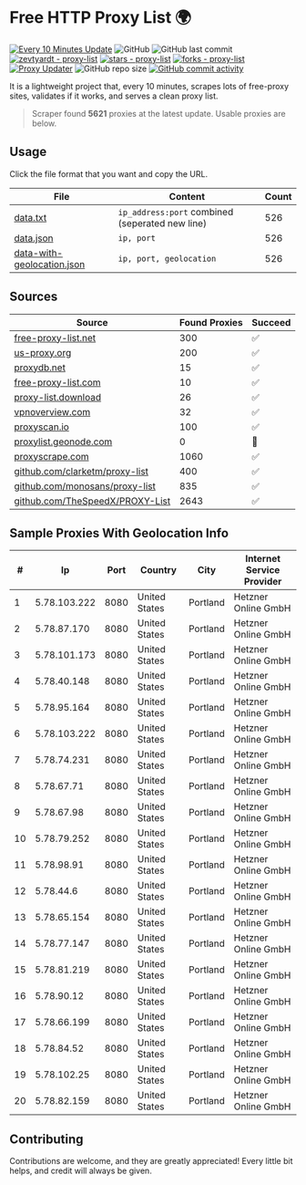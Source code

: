 
# Free HTTP Proxy List 🌍

[![Every 10 Minutes Update](https://github.com/mertguvencli/http-proxy-list/actions/workflows/main.yml/badge.svg?branch=main)](https://github.com/mertguvencli/http-proxy-list/actions/workflows/main.yml)
![GitHub](https://img.shields.io/github/license/mertguvencli/http-proxy-list)
![GitHub last commit](https://img.shields.io/github/last-commit/mertguvencli/http-proxy-list)
[![zevtyardt - proxy-list](https://img.shields.io/static/v1?label=zevtyardt&message=proxy-list&color=blue&logo=github)](https://github.com/zevtyardt/proxy-list "Go to GitHub repo")
[![stars - proxy-list](https://img.shields.io/github/stars/zevtyardt/proxy-list?style=social)](https://github.com/zevtyardt/proxy-list)
[![forks - proxy-list](https://img.shields.io/github/forks/zevtyardt/proxy-list?style=social)](https://github.com/zevtyardt/proxy-list)
[![Proxy Updater](https://github.com/zevtyardt/proxy-list/workflows/Proxy%20Updater/badge.svg)](https://github.com/zevtyardt/proxy-list/actions?query=workflow:"Proxy+Updater")
![GitHub repo size](https://img.shields.io/github/repo-size/zevtyardt/proxy-list)
[![GitHub commit activity](https://img.shields.io/github/commit-activity/m/zevtyardt/proxy-list?logo=commits)](https://github.com/zevtyardt/proxy-list/commits/main)

It is a lightweight project that, every 10 minutes, scrapes lots of free-proxy sites, validates if it works, and serves a clean proxy list.

> Scraper found **5621** proxies at the latest update. Usable proxies are below.

## Usage

Click the file format that you want and copy the URL.

|File|Content|Count|
|----|-------|-----|
|[data.txt](https://raw.githubusercontent.com/mertguvencli/http-proxy-list/main/proxy-list/data.txt)|`ip_address:port` combined (seperated new line)|526|
|[data.json](https://raw.githubusercontent.com/mertguvencli/http-proxy-list/main/proxy-list/data.json)|`ip, port`|526|
|[data-with-geolocation.json](https://raw.githubusercontent.com/mertguvencli/http-proxy-list/main/proxy-list/data-with-geolocation.json)|`ip, port, geolocation`|526|

## Sources

|Source|Found Proxies|Succeed|
|------|-------------|-------|
|[free-proxy-list.net](https://free-proxy-list.net)|300|✅|
|[us-proxy.org](https://www.us-proxy.org)|200|✅|
|[proxydb.net](http://proxydb.net)|15|✅|
|[free-proxy-list.com](https://free-proxy-list.com/?page=&port=&type%5B%5D=http&type%5B%5D=https&up_time=0&search=Search)|10|✅|
|[proxy-list.download](https://www.proxy-list.download/HTTP)|26|✅|
|[vpnoverview.com](https://vpnoverview.com/privacy/anonymous-browsing/free-proxy-servers)|32|✅|
|[proxyscan.io](https://www.proxyscan.io)|100|✅|
|[proxylist.geonode.com](https://proxylist.geonode.com/api/proxy-list?limit=300&page=1&sort_by=lastChecked&sort_type=desc&protocols=http,https)|0|🚫|
|[proxyscrape.com](https://api.proxyscrape.com/v2/?request=displayproxies&protocol=http&timeout=10000&country=all&ssl=all&anonymity=all)|1060|✅|
|[github.com/clarketm/proxy-list](https://raw.githubusercontent.com/clarketm/proxy-list/master/proxy-list-raw.txt)|400|✅|
|[github.com/monosans/proxy-list](https://raw.githubusercontent.com/monosans/proxy-list/main/proxies/http.txt)|835|✅|
|[github.com/TheSpeedX/PROXY-List](https://raw.githubusercontent.com/TheSpeedX/PROXY-List/master/http.txt)|2643|✅|


## Sample Proxies With Geolocation Info

|#|Ip|Port|Country|City|Internet Service Provider|
|-|--|----|-------|----|-------------------------|
|1|5.78.103.222|8080|United States|Portland|Hetzner Online GmbH|
|2|5.78.87.170|8080|United States|Portland|Hetzner Online GmbH|
|3|5.78.101.173|8080|United States|Portland|Hetzner Online GmbH|
|4|5.78.40.148|8080|United States|Portland|Hetzner Online GmbH|
|5|5.78.95.164|8080|United States|Portland|Hetzner Online GmbH|
|6|5.78.103.222|8080|United States|Portland|Hetzner Online GmbH|
|7|5.78.74.231|8080|United States|Portland|Hetzner Online GmbH|
|8|5.78.67.71|8080|United States|Portland|Hetzner Online GmbH|
|9|5.78.67.98|8080|United States|Portland|Hetzner Online GmbH|
|10|5.78.79.252|8080|United States|Portland|Hetzner Online GmbH|
|11|5.78.98.91|8080|United States|Portland|Hetzner Online GmbH|
|12|5.78.44.6|8080|United States|Portland|Hetzner Online GmbH|
|13|5.78.65.154|8080|United States|Portland|Hetzner Online GmbH|
|14|5.78.77.147|8080|United States|Portland|Hetzner Online GmbH|
|15|5.78.81.219|8080|United States|Portland|Hetzner Online GmbH|
|16|5.78.90.12|8080|United States|Portland|Hetzner Online GmbH|
|17|5.78.66.199|8080|United States|Portland|Hetzner Online GmbH|
|18|5.78.84.52|8080|United States|Portland|Hetzner Online GmbH|
|19|5.78.102.25|8080|United States|Portland|Hetzner Online GmbH|
|20|5.78.82.159|8080|United States|Portland|Hetzner Online GmbH|



## Contributing

Contributions are welcome, and they are greatly appreciated! Every
little bit helps, and credit will always be given.

